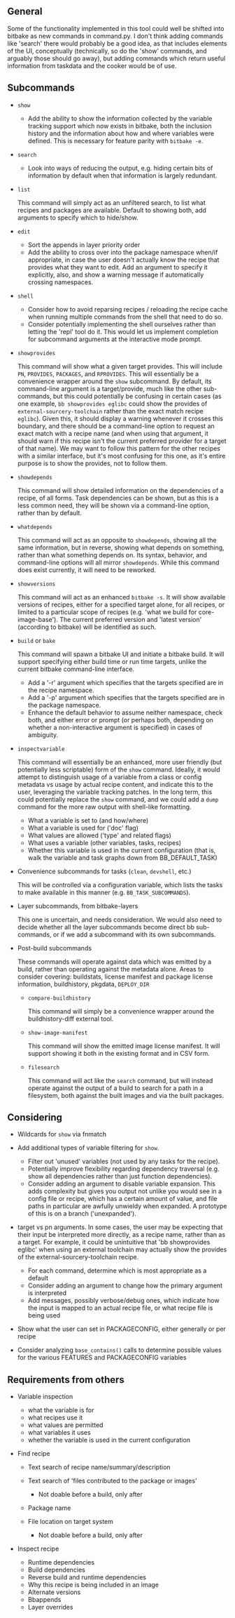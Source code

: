 General
-------

Some of the functionality implemented in this tool could well be shifted into
bitbake as new commands in command.py. I don't think adding commands like
'search' there would probably be a good idea, as that includes elements of the
UI, conceptually (technically, so do the 'show' commands, and arguably those
should go away), but adding commands which return useful information from
taskdata and the cooker would be of use.


Subcommands
-----------

- `show`

    - Add the ability to show the information collected by the variable
      tracking support which now exists in bitbake, both the inclusion history
      and the information about how and where variables were defined. This is
      necessary for feature parity with `bitbake -e`.

- `search`

    - Look into ways of reducing the output, e.g. hiding certain bits of
      information by default when that information is largely redundant.

- `list`

  This command will simply act as an unfiltered search, to list what recipes
  and packages are available. Default to showing both, add arguments to
  specify which to hide/show.

- `edit`

    - Sort the appends in layer priority order
    - Add the ability to cross over into the package namespace when/if
      appropriate, in case the user doesn't actually know the recipe that
      provides what they want to edit. Add an argument to specify it explicitly,
      also, and show a warning message if automatically crossing namespaces.

- `shell`

    - Consider how to avoid reparsing recipes / reloading the recipe cache
      when running multiple commands from the shell that need to do so.
    - Consider potentially implementing the shell ourselves rather than
      letting the 'repl' tool do it. This would let us implement completion
      for subcommand arguments at the interactive mode prompt.

- `showprovides`

  This command will show what a given target provides. This will include `PN`,
  `PROVIDES`, `PACKAGES`, and `RPROVIDES`. This will essentially be
  a convenience wrapper around the `show` subcommand. By default, its
  command-line argument is a target/provide, much like the other sub-commands,
  but this could potentially be confusing in certain cases (as one example,
  `bb showprovides eglibc` could show the provides of
  `external-sourcery-toolchain` rather than the exact match recipe `eglibc`).
  Given this, it should display a warning whenever it crosses this boundary,
  and there should be a command-line option to request an exact match with
  a recipe name (and when using that argument, it should warn if this recipe
  isn't the current preferred provider for a target of that name). We may want
  to follow this pattern for the other recipes with a similar interface, but
  it's most confusing for this one, as it's entire purpose is to show the
  provides, not to follow them.

- `showdepends`

  This command will show detailed information on the dependencies of
  a recipe, of all forms. Task dependencies can be shown, but as this is
  a less common need, they will be shown via a command-line option, rather
  than by default.

- `whatdepends`

  This command will act as an opposite to `showdepends`, showing all the
  same information, but in reverse, showing what depends on something,
  rather than what something depends on. Its syntax, behavior, and
  command-line options will all mirror `showdepends`. While this command
  does exist currently, it will need to be reworked.

- `showversions`

  This command will act as an enhanced `bitbake -s`. It will show available
  versions of recipes, either for a specified target alone, for all recipes,
  or limited to a particular scope of recipes (e.g. 'what we build for
  core-image-base'). The current preferred version and 'latest version'
  (according to bitbake) will be identified as such.

- `build` or `bake`

  This command will spawn a bitbake UI and initiate a bitbake build. It
  will support specifying either build time or run time targets, unlike
  the current bitbake command-line interface.

  - Add a '-r' argument which specifies that the targets specified are in
    the recipe namespace.
  - Add a '-p' argument which specifies that the targets specified are in
    the package namespace.
  - Enhance the default behavior to assume neither namespace, check both,
    and either error or prompt (or perhaps both, depending on whether
    a non-interactive argument is specified) in cases of ambiguity.

- `inspectvariable`

  This command will essentially be an enhanced, more user friendly (but
  potentially less scriptable) form of the `show` command. Ideally, it would
  attempt to distinguish usage of a variable from a class or config metadata
  vs usage by actual recipe content, and indicate this to the user, leveraging
  the variable tracking patches. In the long term, this could potentially
  replace the `show` command, and we could add a `dump` command for the more
  raw output with shell-like formatting.

    - What a variable is set to (and how/where)
    - What a variable is used for ('doc' flag)
    - What values are allowed ('type' and related flags)
    - What uses a variable (other variables, tasks, recipes)
    - Whether this variable is used in the current configuration (that is,
      walk the variable and task graphs down from BB_DEFAULT_TASK)

- Convenience subcommands for tasks (`clean`, `devshell`, etc.)

  This will be controlled via a configuration variable, which lists the
  tasks to make available in this manner (e.g. `BB_TASK_SUBCOMMANDS`).

- Layer subcommands, from bitbake-layers

  This one is uncertain, and needs consideration. We would also need to
  decide whether all the layer subcommands become direct bb sub-commands,
  or if we add a subcommand with its own subcommands.

- Post-build subcommands

  These commands will operate against data which was emitted by a build,
  rather than operating against the metadata alone. Areas to consider
  covering: buildstats, license manifest and package license information,
  buildhistory, pkgdata, `DEPLOY_DIR`

    - `compare-buildhistory`

      This command will simply be a convenience wrapper around the
      buildhistory-diff external tool.

    - `show-image-manifest`

      This command will show the emitted image license manifest. It will
      support showing it both in the existing format and in CSV form.

    - `filesearch`

      This command will act like the `search` command, but will instead
      operate against the output of a build to search for a path in
      a filesystem, both against the built images and via the built packages.


Considering
-----------

- Wildcards for `show` via fnmatch
- Add additional types of variable filtering for `show`.

    - Filter out 'unused' variables (not used by any tasks for the recipe).
    - Potentially improve flexibility regarding dependency traversal (e.g.
      show all dependencies rather than just function dependencies).
    - Consider adding an argument to disable variable expansion. This adds
      complexity but gives you output not unlike you would see in a config
      file or recipe, which has a certain amount of value, and file paths in
      particular are awfully unwieldy when expanded. A prototype of this is on
      a branch ('unexpanded').

- target vs pn arguments. In some cases, the user may be expecting that their
  input be interpreted more directly, as a recipe name, rather than as
  a target. For example, it could be unintuitive that 'bb showprovides eglibc'
  when using an external toolchain may actually show the provides of the
  external-sourcery-toolchain recipe.

    - For each command, determine which is most appropriate as a default
    - Consider adding an argument to change how the primary argument is
      interpreted
    - Add messages, possibly verbose/debug ones, which indicate how the input
      is mapped to an actual recipe file, or what recipe file is being used

- Show what the user can set in PACKAGECONFIG, either generally or per recipe
- Consider analyzing `base_contains()` calls to determine possible values for
  the various FEATURES and PACKAGECONFIG variables


Requirements from others
------------------------

- Variable inspection

    - what the variable is for
    - what recipes use it
    - what values are permitted
    - what variables it uses
    - whether the variable is used in the current configuration

- Find recipe

    - Text search of recipe name/summary/description
    - Text search of 'files contributed to the package or images'

        - Not doable before a build, only after

    - Package name
    - File location on target system

        - Not doable before a build, only after

- Inspect recipe

    - Runtime dependencies
    - Build dependencies
    - Reverse build and runtime dependencies
    - Why this recipe is being included in an image
    - Alternate versions
    - Bbappends
    - Layer overrides
